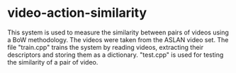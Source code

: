 # video-action-similarity
This system is used to measure the similarity between pairs of videos using a BoW methodology.
The videos were taken from the ASLAN video set.
The file "train.cpp" trains the system by reading videos, extracting their descriptors and storing them as a dictionary.
"test.cpp" is used for testing the similarity of a pair of video.
